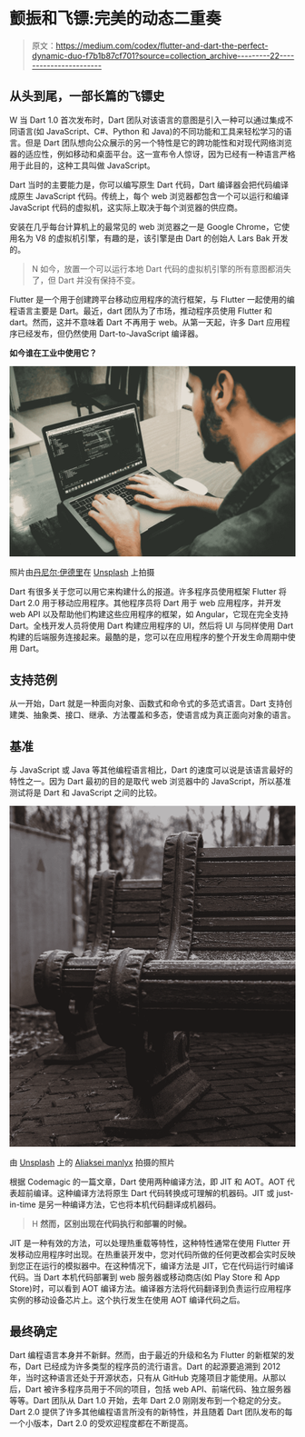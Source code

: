 # 颤振和飞镖:完美的动态二重奏

> 原文：<https://medium.com/codex/flutter-and-dart-the-perfect-dynamic-duo-f7b1b87cf701?source=collection_archive---------22----------------------->

## **从头到尾，一部长篇的飞镖史**

W 当 Dart 1.0 首次发布时，Dart 团队对该语言的意图是引入一种可以通过集成不同语言(如 JavaScript、C#、Python 和 Java)的不同功能和工具来轻松学习的语言。但是 Dart 团队想向公众展示的另一个特性是它的跨功能性和对现代网络浏览器的适应性，例如移动和桌面平台。这一宣布令人惊讶，因为已经有一种语言严格用于此目的，这种工具叫做 JavaScript。

Dart 当时的主要能力是，你可以编写原生 Dart 代码，Dart 编译器会把代码编译成原生 JavaScript 代码。传统上，每个 web 浏览器都包含一个可以运行和编译 JavaScript 代码的虚拟机，这实际上取决于每个浏览器的供应商。

安装在几乎每台计算机上的最常见的 web 浏览器之一是 Google Chrome，它使用名为 V8 的虚拟机引擎，有趣的是，该引擎是由 Dart 的创始人 Lars Bak 开发的。

> N 如今，放置一个可以运行本地 Dart 代码的虚拟机引擎的所有意图都消失了，但 Dart 并没有保持不变。

Flutter 是一个用于创建跨平台移动应用程序的流行框架，与 Flutter 一起使用的编程语言主要是 Dart。最近，dart 团队为了市场，推动程序员使用 Flutter 和 dart。然而，这并不意味着 Dart 不再用于 web。从第一天起，许多 Dart 应用程序已经发布，但仍然使用 Dart-to-JavaScript 编译器。

**如今谁在工业中使用它？**

![](img/888142e095301f92b2c216fdb0822ccc.png)

照片由[丹尼尔·伊德里](https://unsplash.com/@ricaros?utm_source=medium&utm_medium=referral)在 [Unsplash](https://unsplash.com?utm_source=medium&utm_medium=referral) 上拍摄

Dart 有很多关于您可以用它来构建什么的报道。许多程序员使用框架 Flutter 将 Dart 2.0 用于移动应用程序。其他程序员将 Dart 用于 web 应用程序，并开发 web API 以及帮助他们构建这些应用程序的框架，如 Angular，它现在完全支持 Dart。全栈开发人员将使用 Dart 构建应用程序的 UI，然后将 UI 与同样使用 Dart 构建的后端服务连接起来。最酷的是，您可以在应用程序的整个开发生命周期中使用 Dart。

## 支持范例

从一开始，Dart 就是一种面向对象、函数式和命令式的多范式语言。Dart 支持创建类、抽象类、接口、继承、方法覆盖和多态，使语言成为真正面向对象的语言。

## 基准

与 JavaScript 或 Java 等其他编程语言相比，Dart 的速度可以说是该语言最好的特性之一。因为 Dart 最初的目的是取代 web 浏览器中的 JavaScript，所以基准测试将是 Dart 和 JavaScript 之间的比较。

![](img/d23fc6ab16cb4f7cd31348ee9a77a949.png)

由 [Unsplash](https://unsplash.com?utm_source=medium&utm_medium=referral) 上的 [Aliaksei manlyx](https://unsplash.com/@manlyx?utm_source=medium&utm_medium=referral) 拍摄的照片

根据 Codemagic 的一篇文章，Dart 使用两种编译方法，即 JIT 和 AOT。AOT 代表超前编译。这种编译方法将原生 Dart 代码转换成可理解的机器码。JIT 或 just-in-time 是另一种编译方法，它也将本机代码翻译成机器码。

> H **然而，区别出现在代码执行和部署的时候。**

JIT 是一种有效的方法，可以处理热重载等特性，这种特性通常在使用 Flutter 开发移动应用程序时出现。在热重装开发中，您对代码所做的任何更改都会实时反映到您正在运行的模拟器中。在这种情况下，编译方法是 JIT，它在代码运行时编译代码。当 Dart 本机代码部署到 web 服务器或移动商店(如 Play Store 和 App Store)时，可以看到 AOT 编译方法。编译器方法将代码翻译到负责运行应用程序实例的移动设备芯片上。这个执行发生在使用 AOT 编译代码之后。

## 最终确定

Dart 编程语言本身并不新鲜。然而，由于最近的升级和名为 Flutter 的新框架的发布，Dart 已经成为许多类型的程序员的流行语言。Dart 的起源要追溯到 2012 年，当时这种语言还处于开源状态，只有从 GitHub 克隆项目才能使用。从那以后，Dart 被许多程序员用于不同的项目，包括 web API、前端代码、独立服务器等等。Dart 团队从 Dart 1.0 开始，去年 Dart 2.0 刚刚发布到一个稳定的分支。Dart 2.0 提供了许多其他编程语言所没有的新特性，并且随着 Dart 团队发布的每一个小版本，Dart 2.0 的受欢迎程度都在不断提高。